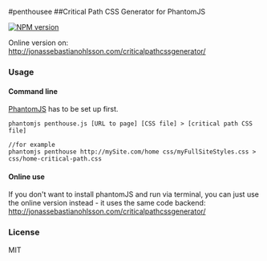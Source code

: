 #penthousee
##Critical Path CSS Generator for PhantomJS

[![NPM version](https://badge.fury.io/js/penthouse.svg)](http://badge.fury.io/js/penthouse)

Online version on: http://jonassebastianohlsson.com/criticalpathcssgenerator/

### Usage

#### Command line
[PhantomJS](https://github.com/ariya/phantomjs/) has to be set up first.

	phantomjs penthouse.js [URL to page] [CSS file] > [critical path CSS file]
	
	//for example
	phantomjs penthouse http://mySite.com/home css/myFullSiteStyles.css > css/home-critical-path.css

#### Online use
If you don't want to install phantomJS and run via terminal, you can just use the online version instead - it uses the same code backend:
http://jonassebastianohlsson.com/criticalpathcssgenerator/

### License
MIT